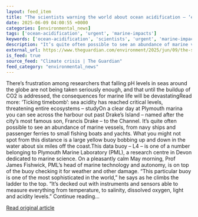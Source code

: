 ```yaml
---
layout: feed_item
title: "The scientists warning the world about ocean acidification – ‘evil twin’ of the climate crisis"
date: 2025-06-09 04:00:55 +0000
categories: [environmental_news]
tags: ['ocean-acidification', 'urgent', 'marine-impacts']
keywords: ['ocean-acidification', 'scientists', 'urgent', 'marine-impacts', 'world', 'warning']
description: "It’s quite often possible to see an abundance of marine vessels, from navy ships and passenger ferries to small fishing boats and yachts"
external_url: https://www.theguardian.com/environment/2025/jun/09/the-scientists-warning-the-world-about-ocean-acidification-evil-twin-of-the-climate-crisis
is_feed: true
source_feed: "Climate crisis | The Guardian"
feed_category: "environmental_news"
---
```


There’s frustration among researchers that falling pH levels in seas around the globe are not being taken seriously enough, and that until the buildup of CO2 is addressed, the consequences for marine life will be devastatingRead more: ‘Ticking timebomb’: sea acidity has reached critical levels, threatening entire ecosystems – studyOn a clear day at Plymouth marina you can see across the harbour out past Drake’s Island – named after the city’s most famous son, Francis Drake – to the Channel. It’s quite often possible to see an abundance of marine vessels, from navy ships and passenger ferries to small fishing boats and yachts. What you might not spot from this distance is a large yellow buoy bobbing up and down in the water about six miles off the coast.This data buoy – L4 – is one of a number belonging to Plymouth Marine Laboratory (PML), a research centre in Devon dedicated to marine science. On a pleasantly calm May morning, Prof James Fishwick, PML’s head of marine technology and autonomy, is on top of the buoy checking it for weather and other damage. “This particular buoy is one of the most sophisticated in the world,” he says as he climbs the ladder to the top. “It’s decked out with instruments and sensors able to measure everything from temperature, to salinity, dissolved oxygen, light and acidity levels.” Continue reading...

[Read original article](https://www.theguardian.com/environment/2025/jun/09/the-scientists-warning-the-world-about-ocean-acidification-evil-twin-of-the-climate-crisis)
